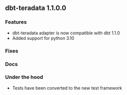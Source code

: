 ## dbt-teradata 1.1.0.0

### Features
* dbt-teradata adapter is now compatible with dbt 1.1.0
* Added support for python 3.10

### Fixes

### Docs

### Under the hood
* Tests have been converted to the new test framework
